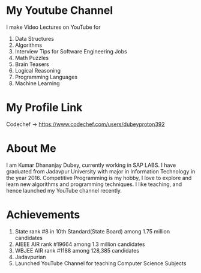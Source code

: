 # My Youtube Channel

I make Video Lectures on YouTube for

1. Data Structures
2. Algorithms
3. Interview Tips for Software Engineering Jobs
4. Math Puzzles
5. Brain Teasers
6. Logical Reasoning
7. Programming Languages
8. Machine Learning

# My Profile Link

Codechef -> https://www.codechef.com/users/dubeyproton392

# About Me

I am Kumar Dhananjay Dubey, currently working in SAP LABS.
I have graduated from Jadavpur University with major in Information Technology in the year 2016.
Competitive Programming is my hobby,
I love to explore and learn new algorithms and programming techniques.
I like teaching, and hence launched my YouTube channel recently.

# Achievements
1. State rank #8 in 10th Standard(State Board) among 1.75 million candidates
2. AIEEE AIR rank #19664 among 1.3 million candidates 
3. WBJEE AIR rank #1188  among 128,385 candidates
4. Jadavpurian
5. Launched YouTube Channel for teaching Computer Science Subjects







